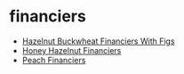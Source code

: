 # financiers

 * [Hazelnut Buckwheat Financiers With Figs](../../index/h/hazelnut-buckwheat-financiers-with-figs.json)
 * [Honey Hazelnut Financiers](../../index/h/honey-hazelnut-financiers-51234850.json)
 * [Peach Financiers](../../index/p/peach-financiers.json)
